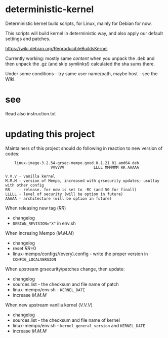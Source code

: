 deterministic-kernel
====================

Deterministic kernel build scripts, for Linux, mainly for Debian for now.

This scripts will build kernel in deterministic way, and also apply our default 
settings and patches.

https://wiki.debian.org/ReproducibleBuildsKernel

Currently working:
mostly same *content* when you unpack the .deb and then unpack the .gz (and skip symlinks!) 
calculated the sha sums there.

Under some conditions - try same user name/path, maybe host - see the Wiki.


see
====================

Read also instruction.txt 



updating this project
====================

Maintainers of this project should do following in reaction to new version of codes:

```
    linux-image-3.2.54-grsec-mempo.good.0.1.21_01_amd64.deb
		            VVVVVV             LLLL MMMMMM RR AAAAA

V.V.V - vanilla kernel
M.M.M - version of Mempo, increased with grsecurity updates; usullay with other config
RR    - release. for now is set to -RC (and 50 for finall)
LLLLL - level of security (will be option in future)
AAAAA - architecture (will be option in future)
```

When releasing new tag (_RR_)
* changelog
* `DEBIAN_REVISION="X"` in env.sh

When incresing Mempo (_M.M.M_)
* changelog
* reset _RR_=0
* linux-mempo/configs/(every).config - write the proper version in `CONFIG_LOCALVERSION`

When upstream grsecurity/patches change, then update:
* changelog
* sources.list - the checksum and file name of patch
* linux-mempo/env.sh - `KERNEL_DATE`
* increase _M.M.M_

When new upstream vanilla kernel (_V.V.V_)
* changelog
* sources.list - the checksum and file name of kernel
* linux-mempo/env.sh - `kernel_general_version` and `KERNEL_DATE`
* increase _M.M.M_

